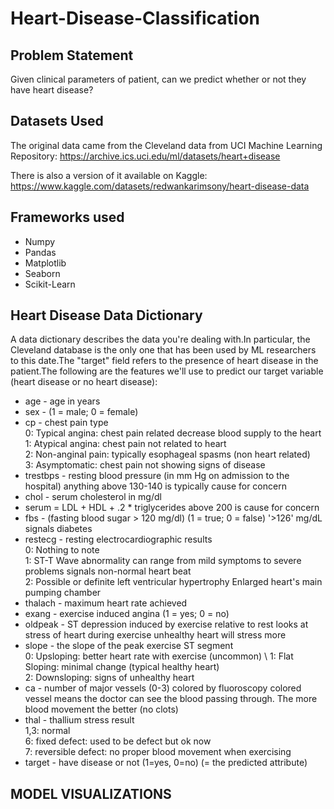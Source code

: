 # Heart-Disease-Classification
## Problem Statement
Given clinical parameters of patient, can we predict whether or not they have heart disease? 

## Datasets Used

The original data came from the Cleveland data from UCI Machine Learning Repository: https://archive.ics.uci.edu/ml/datasets/heart+disease

There is also a version of it available on Kaggle: https://www.kaggle.com/datasets/redwankarimsony/heart-disease-data

## Frameworks used
* Numpy 
* Pandas
* Matplotlib
* Seaborn
* Scikit-Learn

## Heart Disease Data Dictionary
A data dictionary describes the data you're dealing with.In particular, the Cleveland database is the only one that has been used by ML researchers to this date.The "target" field refers to the presence of heart disease in the patient.The following are the features we'll use to predict our target variable (heart disease or no heart disease):

* age - age in years
* sex - (1 = male; 0 = female)
* cp - chest pain type \
        0: Typical angina: chest pain related decrease blood supply to the heart \
        1: Atypical angina: chest pain not related to heart \
        2: Non-anginal pain: typically esophageal spasms (non heart related) \
        3: Asymptomatic: chest pain not showing signs of disease
* trestbps - resting blood pressure (in mm Hg on admission to the hospital) anything above 130-140 is typically cause for concern
* chol - serum cholesterol in mg/dl
* serum = LDL + HDL + .2 * triglycerides above 200 is cause for concern
* fbs - (fasting blood sugar > 120 mg/dl) (1 = true; 0 = false) '>126' mg/dL signals diabetes
* restecg - resting electrocardiographic results \
         0: Nothing to note \
         1: ST-T Wave abnormality can range from mild symptoms to severe problems signals non-normal heart beat \
         2: Possible or definite left ventricular hypertrophy Enlarged heart's main pumping chamber
* thalach - maximum heart rate achieved
* exang - exercise induced angina (1 = yes; 0 = no)
* oldpeak - ST depression induced by exercise relative to rest looks at stress of heart during exercise unhealthy heart will stress more
* slope - the slope of the peak exercise ST segment \
         0: Upsloping: better heart rate with exercise (uncommon) \ 
         1: Flat Sloping: minimal change (typical healthy heart) \
         2: Downsloping: signs of unhealthy heart
* ca - number of major vessels (0-3) colored by fluoroscopy colored vessel means the doctor can see the blood passing through. The more blood movement the better (no clots)
* thal - thallium stress result \
          1,3: normal \
          6: fixed defect: used to be defect but ok now\
          7: reversible defect: no proper blood movement when exercising
* target - have disease or not (1=yes, 0=no) (= the predicted attribute)

## MODEL VISUALIZATIONS





